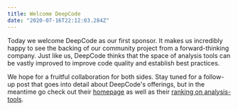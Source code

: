 ```yaml
---
title: Welcome DeepCode
date: "2020-07-16T22:12:03.284Z"
---
```


Today we welcome DeepCode as our first sponsor. 
It makes us incredibly happy to see the backing of our community project
from a forward-thinking company.
Just like us, DeepCode thinks that the space of analysis tools can be vastly improved
to improve code quality and establish best practices.

We hope for a fruitful collaboration for both sides.
Stay tuned for a follow-up post that goes into detail about DeepCode's offerings,
but in the meantime go check out their [homepage](https://www.deepcode.ai/)
as well as their [ranking on analysis-tools](/tool/deepcode/).